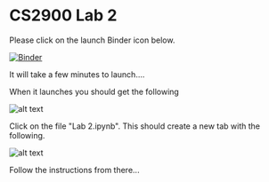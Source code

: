 # CS2900 Lab 2

Please click on the launch Binder icon below. 

[![Binder](https://mybinder.org/badge_logo.svg)](https://mybinder.org/v2/gh/hughshanahan/CS2900-Lab-2/master)

It will take a few minutes to launch....

When it launches you should get the following

![alt text](https://github.com/hughshanahan/CS2900-Lab-2/blob/master/binder_dashboard.png)

Click on the file "Lab 2.ipynb". This should create a new tab with the following. 

![alt text](https://github.com/hughshanahan/CS2900-Lab-2/blob/master/loaded_notebook.png)

Follow the instructions from there...
